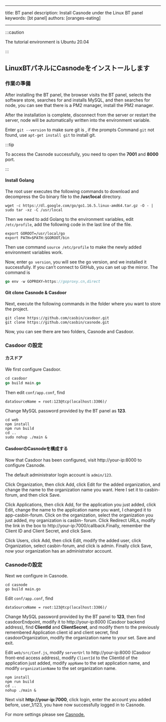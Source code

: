 - - -
title: BT panel description: Install Casnode under the Linux BT panel keywords: [bt panel] authors: [oranges-eating]
- - -

:::caution

The tutorial environment is Ubuntu 20.04

:::

## LinuxBTパネルにCasnodeをインストールします

### 作業の準備
After installing the BT panel, the browser visits the BT panel, selects the software store, searches for and installs MySQL, and then searches for node, you can see that there is a PM2 manager, install the PM2 manager.

After the installation is complete, disconnect from the server or restart the server, node will be automatically written into the environment variable.

Enter `git --version` to make sure git is , if the prompts Command `git` not found, use `apt-get install git` to install git.

:::tip

To access the Casnode successfully, you need to open the **7001** and **8000** port.

:::

#### Install Golang

The root user executes the following commands to download and decompress the Go binary file to the **/usr/local** directory.
```shell
wget -c https://dl.google.com/go/go1.16.5.linux-amd64.tar.gz -O - | sudo tar -xz -C /usr/local
```
Then we need to add Golang to the environment variables, edit `/etc/profile`, add the following code in the last line of the file.

```shell
export GOROOT=/usr/local/go
export PATH=$PATH:$GOROOT/bin
```

Then use command `source /etc/profile` to make the newly added environment variables work.

Now, enter `go version`, you will see the go version, and we installed it successfully. If you can’t connect to GitHub, you can set up the mirror. The command is
```go
go env -w GOPROXY=https://goproxy.cn,direct
```
#### Git clone Casnode & Casdoor

Next, execute the following commands in the folder where you want to store the project.
```shell
git clone https://github.com/casbin/casdoor.git
git clone https://github.com/casbin/casnode.git
```
Now, you can see there are two folders, Casnode and Casdoor.

### Casdoor の設定

#### カスドア

We first configure Casdoor.
```go
cd casdoor
go build main.go
```
Then edit `conf/app.conf`, find
```
dataSourceName = root:123@tcp(localhost:3306)/
```

Change MySQL password provided by the BT panel as **123**.
```shell
cd web
npm install
npm run build
cd ..
sudo nohup ./main &
```
#### CasdoorのCasnodeを構成する

Now that Casdoor has been configured, visit http://your-ip:8000 to configure Casnode.

The default administrator login account is `admin/123`.

Click Organization, then click Add, click Edit for the added organization, and change the name to the organization name you want. Here I set it to casbin-forum, and then click Save.

Click Applications, then click Add, for the application you just added, click Edit, change the name to the application name you want, I changed it to app-casbin-forum. Click on the organization, select the organization you just added, my organization  is casbin- forum. Click Redirect URLs, modify the link in the box to http://your-ip:7000/callback.Finally, remember the Client ID and Client Secret, and click Save.

Click Users, click Add, then click Edit, modify the added user, click Organization, select casbin-forum, and click is admin. Finally click Save, now your organization has an administrator account.
<br/>

### Casnodeの設定

Next we configure in Casnode.

```shell
cd casnode
go build main.go
```

Edit `conf/app.conf`, find

```
dataSourceName = root:123@tcp(localhost:3306)/
```

Change MySQL password provided by the BT panel to **123**, then find casdoorEndpoint, modify it to http://your-ip:8000 (Casdoor backend address), find **ClientId** and **ClientSecret**, and modify them to the previously remembered Application client id and client secret, find casdoorOrganization, modify the organization name to your set. Save and exit.

Edit `web/src/Conf.js`, modify `serverUrl` to http://your-ip:8000 (Casdoor front-end access address), modify `ClientId` to the ClientId of the application just added, modify `appName` to the set application name, and modify `organizationName` to the set organization name.
```shell
npm install
npm run build
cd ..
nohup ./main &
```
Next visit **http://your-ip:7000**, click login, enter the account you added before, user_1/123, you have now successfully logged in to Casnode.

For more settings please see [Casnode.](https://casnode.org/docs)

